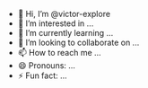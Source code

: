 - 👋 Hi, I’m @victor-explore
- 👀 I’m interested in ...
- 🌱 I’m currently learning ...
- 💞️ I’m looking to collaborate on ...
- 📫 How to reach me ...
- 😄 Pronouns: ...
- ⚡ Fun fact: ...

<!---
victor-explore/victor-explore is a ✨ special ✨ repository because its `README.md` (this file) appears on your GitHub profile.
You can click the Preview link to take a look at your changes.
--->
